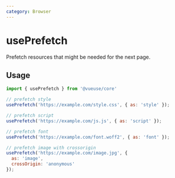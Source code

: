 ```yaml
---
category: Browser
---
```


# usePrefetch

Prefetch resources that might be needed for the next page.

## Usage

```js {3}
import { usePrefetch } from '@vueuse/core'

// prefetch style
usePrefetch('https://example.com/style.css', { as: 'style' });

// prefetch script
usePrefetch('https://example.com/js.js', { as: 'script' });

// prefetch font
usePrefetch('https://example.com/font.woff2', { as: 'font' });

// prefetch image with crossorigin
usePrefetch('https://example.com/image.jpg', {
  as: 'image',
  crossOrigin: 'anonymous'
});

```

